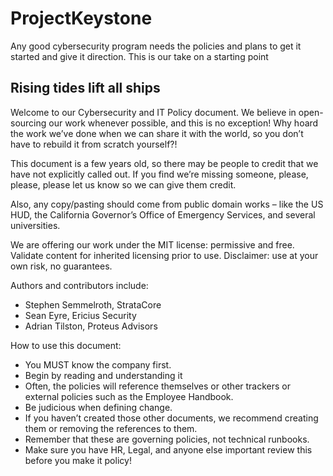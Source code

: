 # ProjectKeystone
Any good cybersecurity program needs the policies and plans to get it started and give it direction. This is our take on a starting point

## Rising tides lift all ships
Welcome to our Cybersecurity and IT Policy document. We believe in open-sourcing our work whenever possible, and this is no exception! Why hoard the work we’ve done when we can share it with the world, so you don’t have to rebuild it from scratch yourself?! 

This document is a few years old, so there may be people to credit that we have not explicitly called out. If you find we’re missing someone, please, please, please let us know so we can give them credit. 

Also, any copy/pasting should come from public domain works – like the US HUD, the California Governor’s Office of Emergency Services, and several universities. 

We are offering our work under the MIT license: permissive and free. Validate content for inherited licensing prior to use. Disclaimer: use at your own risk, no guarantees.

Authors and contributors include:

- Stephen Semmelroth, StrataCore
- Sean Eyre, Ericius Security
- Adrian Tilston, Proteus Advisors

How to use this document:

- You MUST know the company first.
- Begin by reading and understanding it
- Often, the policies will reference themselves or other trackers or external policies such as the Employee Handbook.
- Be judicious when defining change.
- If you haven’t created those other documents, we recommend creating them or removing the references to them.
- Remember that these are governing policies, not technical runbooks.
- Make sure you have HR, Legal, and anyone else important review this before you make it policy!
